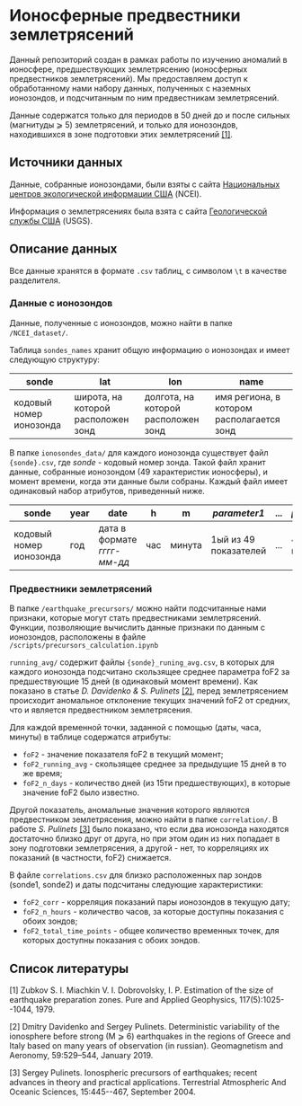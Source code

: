 # Ионосферные предвестники землетрясений

Данный репозиторий создан в рамках работы по изучению аномалий в ионосфере, предшествующих землетрясению (ионосферных предвестников землетрясений). Мы предоставляем доступ к обработанному нами набору данных, полученных с наземных ионозондов, и подсчитанным по ним предвестникам землетрясений. 

Данные содержатся только для периодов в 50 дней до и после сильных (магнитуды ⩾ 5) землетрясений, и только для ионозондов, находившихся в зоне подготовки этих землетрясений [[1]](#prep).

## Источники данных

Данные, собранные ионозондами, были взяты с сайта [Национальных центров экологической информации США](https://www.ngdc.noaa.gov/stp/iono/ionogram.html) (NCEI). 

Информация о землетрясениях была взята с сайта [Геологической службы США](https://www.usgs.gov/natural-hazards/earthquake-hazards/earthquakes) (USGS).

## Описание данных
Все данные хранятся в формате ```.csv``` таблиц, с символом ```\t``` в качестве разделителя.

### Данные с ионозондов
Данные, полученные с ионозондов, можно найти в папке ```/NCEI_dataset/```.

Таблица ```sondes_names```  хранит общую информацию о ионозондах и имеет следующую структуру:

| sonde |	lat |	lon |	name |
|-------|-----|-----|------|
| кодовый номер ионозонда | широта, на которой расположен зонд | долгота, на которой расположен зонд | имя региона, в котором располагается зонд | 

В папке ```ionosondes_data/``` для каждого ионозонда существует файл ```{sonde}.csv```, где _sonde_ - кодовый номер зонда. Такой файл хранит данные, собранные ионозондом (49 характеристик ионосферы), и момент времени, когда эти данные были собраны. Каждый файл имеет одинаковый набор атрибутов, приведенный ниже.


| sonde |	year | date |	h |	m | _parameter1_ | ... | _parameter49_ |
|-------|------|------|---|---|--------------|---|---------------|
| кодовый номер ионозонда | год | дата в формате _гггг-мм-дд_ | час | минута | 1ый из 49 показателей | ... | 49ый из 49 показателей | 

### Предвестники землетрясений

В папке ```/earthquake_precursors/``` можно найти подсчитанные нами признаки, которые могут стать предвестниками землетрясений. Функции, позволяющие вычислить данные признаки по данным с ионозондов, расположены в файле ```/scripts/precursors_calculation.ipynb```

```running_avg/``` содержит файлы ```{sonde}_runing_avg.csv```, в которых для каждого ионозонда подсчитано скользящее среднее параметра foF2 за предшествующие 15 дней (в одинаковый момент времени). Как показано в статье _D. Davidenko & S. Pulinets_ [[2]](#mask), перед землетрясением происходит аномальное отклонение текущих значений foF2 от средних, что и является предвестником землетрясения. 

Для каждой временной точки, заданной с помощью (даты, часа, минуты) в таблице содержатся атрибуты:
- ```foF2``` - значение показателя foF2 в текущий момент;
- ```foF2_running_avg``` - скользящее среднее за предыдущие 15 дней в то же время;
- ```foF2_n_days``` - количество дней (из 15ти предшествующих), в которые значение foF2 было известно.

Другой показатель, аномальные значения которого являются предвестником землетрясения, можно найти в папке ```correlation/```. В работе _S. Pulinets_ [[3]](#corr) было показано, что если два ионозонда находятся достаточно близко друг от друга, но при этом один из них попадает в зону подготовки землетрясения, а другой - нет, то корреляциях их показаний (в частности, foF2) снижается. 

В файле ```correlations.csv``` для близко расположенных пар зондов (sonde1, sonde2) и даты подсчитаны следующие характеристики:
- ```foF2_corr``` - корреляция показаний пары ионозондов в текущую дату;	
- ```foF2_n_hours``` - количество часов, за которые доступны показания с обоих зондов;
- ```foF2_total_time_points``` - общее количество временных точек, для которых доступны показания с обоих зондов.

## Список литературы

<a name="prep">[1]</a>  Zubkov S. I. Miachkin V. I. Dobrovolsky, I. P. Estimation of the size of earthquake
preparation zones. Pure and Applied Geophysics, 117(5):1025--1044, 1979.

<a name="mask">[2]</a>  Dmitry Davidenko and Sergey Pulinets. Deterministic variability of the ionosphere before strong (M ⩾  6) earthquakes in the regions of Greece and Italy based on many years of observation (in russian). Geomagnetism and Aeronomy, 59:529–544, January 2019.

<a name="corr">[3]</a> Sergey Pulinets. Ionospheric precursors of earthquakes; recent advances in theory and practical applications. Terrestrial Atmospheric And Oceanic Sciences, 15:445--467, September 2004.
